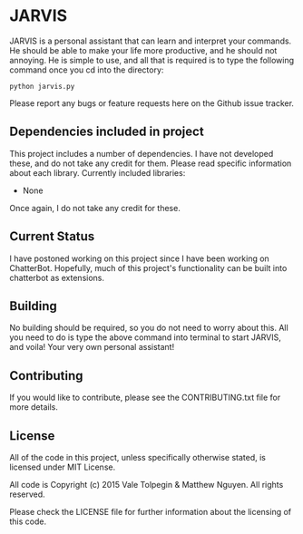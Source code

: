 # JARVIS

JARVIS is a personal assistant that can learn and interpret your commands. He should be able to make your life more productive, and he should not annoying. He is simple to use, and all that is required is to type the following command once you cd into the directory:

```
python jarvis.py
```

Please report any bugs or feature requests here on the Github issue tracker.

## Dependencies included in project

This project includes a number of dependencies. I have not developed these, and do not take any credit for them. Please read specific information about each library. Currently included libraries:

- None

Once again, I do not take any credit for these.

## Current Status

I have postoned working on this project since I have been working on ChatterBot. Hopefully, much of this project's functionality can be built into chatterbot as extensions.

## Building

No building should be required, so you do not need to worry about this. All you need to do is type the above command into terminal to start JARVIS, and voila! Your very own personal assistant!

## Contributing

If you would like to contribute, please see the CONTRIBUTING.txt file for more details.

## License

All of the code in this project, unless specifically otherwise stated, is licensed under MIT License.

All code is Copyright (c) 2015 Vale Tolpegin & Matthew Nguyen. All rights reserved.

Please check the LICENSE file for further information about the licensing of this code.
